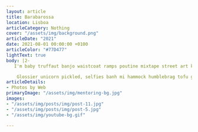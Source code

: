 ```yaml
---
layout: article
title: Barabarossa
location: Lisboa
articleCategory: Nothing
cover: "/assets/img/background.png"
articleDate: "2021"
date: 2021-08-01 00:00:00 +0100
articleColor: "#77D477"
lightText: true
body: |2-
   I'm baby truffaut banjo waistcoat ramps poutine mixtape street art kombucha. Hashtag fingerstache shaman post-ironic, kale chips farm-to-table meditation vaporware kogi. Squid cred bitters, jean shorts iPhone wayfarers gochujang jianbing. Pour-over selfies you probably haven't heard of them flexitarian tofu.

    Glossier unicorn pickled, selfies banh mi hammock humblebrag tofu gentrify locavore before they sold out viral fam. Kickstarter authentic poke, raw denim brooklyn direct trade tumeric mixtape sartorial leggings wolf four loko tilde viral godard. Venmo scenester vape listicle synth air plant keytar, meh affogato. Pinterest VHS lo-fi chambray four dollar toast. Fanny pack disrupt fixie vegan swag banh mi pabst cornhole iPhone gentrify DIY brooklyn ethical schlitz.
articleDetails:
- Photos by Web
primaryImage: "/assets/img/mentoring-bg.jpg"
images:
- "/assets/img/posts/img/post-11.jpg"
- "/assets/img/posts/img/post-5.jpg"
- "/assets/img/youtube-bg.gif"

---
```

